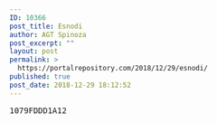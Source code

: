 ```yaml
---
ID: 10366
post_title: Esnodi
author: AGT Spinoza
post_excerpt: ""
layout: post
permalink: >
  https://portalrepository.com/2018/12/29/esnodi/
published: true
post_date: 2018-12-29 18:12:52
---
```

<pre>1079FDDD1A12</pre>